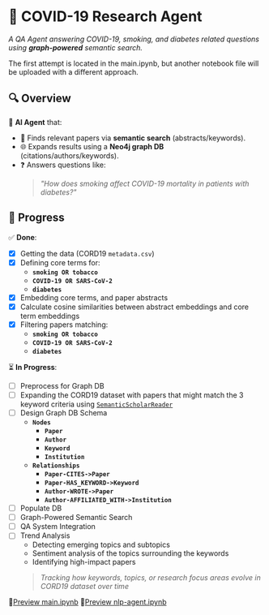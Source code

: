 # 🦠 COVID-19 Research Agent 
*A QA Agent answering COVID-19, smoking, and diabetes related questions using **graph-powered** semantic search.*

The first attempt is located in the main.ipynb, but another notebook file will be uploaded with a different approach.

## 🔍 Overview  
🧠 **AI Agent** that:  
- 🔎 Finds relevant papers via **semantic search** (abstracts/keywords).  
- 🌐 Expands results using a **Neo4j graph DB** (citations/authors/keywords).  
- ❓ Answers questions like:  
  > *"How does smoking affect COVID-19 mortality in patients with diabetes?"*  

## 📌 Progress  
✅ **Done**:  
- [x] Getting the data (CORD19 `metadata.csv`)
- [x] Defining core terms for:
  - **`smoking OR tobacco`**  
  - **`COVID-19 OR SARS-CoV-2`**
  - **`diabetes`**
- [x] Embedding core terms, and paper abstracts
- [x] Calculate cosine similarities between abstract embeddings and core term embeddings
- [x] Filtering papers matching:  
  - **`smoking OR tobacco`**  
  - **`COVID-19 OR SARS-CoV-2`**
  - **`diabetes`**

⏳ **In Progress**: 

- [ ] Preprocess for Graph DB
- [ ] Expanding the CORD19 dataset with papers that might match the 3 keyword criteria using [`SemanticScholarReader`](https://github.com/run-llama/llama_index/tree/main/llama-index-integrations/readers/llama-index-readers-semanticscholar)
- [ ] Design Graph DB Schema
   - **`Nodes`**
     - **`Paper`**
     - **`Author`**
     - **`Keyword`**
     - **`Institution`**  
   - **`Relationships`**
     - **`Paper-CITES->Paper`**
     - **`Paper-HAS_KEYWORD->Keyword`**
     - **`Author-WROTE->Paper`**
     - **`Author-AFFILIATED_WITH->Institution`**
- [ ] Populate DB
- [ ] Graph-Powered Semantic Search
- [ ] QA System Integration
- [ ] Trend Analysis
    - Detecting emerging topics and subtopics
    - Sentiment analysis of the topics surrounding the keywords
    - Identifying high-impact papers
    > *Tracking how keywords, topics, or research focus areas evolve in CORD19 dataset over time*

📌[Preview main.ipynb](https://nbviewer.org/github/danebencedavid/NLP-A-Agent/blob/master/main.ipynb)
📌[Preview nlp-agent.ipynb](https://nbviewer.org/github/danebencedavid/NLP-A-Agent/blob/master/npl_agent.ipynb)









